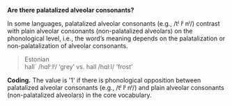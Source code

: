 **Are there palatalized alveolar consonants?**

In some languages, palatalized alveolar consonants (e.g., /tʲ lʲ nʲ/) contrast with plain alveolar consonants (non-palatalized alveolars) on the phonological level, i.e., the word’s meaning depends on the palatalization or non-palatalization of alveolar consonants.

>Estonian<br/>
>hall´ /hɑlʲːlʲ/ ‘grey’ vs. hall /hɑlːl/ ‘frost’

**Coding.** The value is '1' if there is phonological opposition between palatalized alveolar consonants (e.g., /tʲ lʲ nʲ/) and plain alveolar consonants (non-palatalized alveolars) in the core vocabulary.
